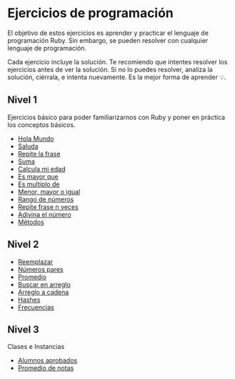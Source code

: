 # Ejercicios de programación

El objetivo de estos ejercicios es aprender y practicar el lenguaje de programación Ruby. Sin embargo, se pueden resolver con cualquier lenguaje de programación.

Cada ejercicio incluye la solución. Te recomiendo que intentes resolver los ejercicios antes de ver la solución. Si no lo puedes resolver, analiza la solución, ciérrala, e intenta nuevamente. Es la mejor forma de aprender 💡.

## Nivel 1

Ejercicios básico para poder familiarizarnos con Ruby y poner en práctica los conceptos básicos.

* [Hola Mundo](nivel-1/hola-mundo.md)
* [Saluda](nivel-1/saluda.md)
* [Repite la frase](nivel-1/repite-frase.md)
* [Suma](nivel-1/suma.md)
* [Calcula mi edad](nivel-1/mi-edad.md)
* [Es mayor que](nivel-1/es-mayor-que.md)
* [Es multiplo de](nivel-1/es-multiplo-de.md)
* [Menor, mayor o igual](nivel-1/menor-mayor-igual.md)
* [Rango de números](nivel-1/rango-numeros.md)
* [Repite frase n veces](nivel-1/repite-frase-n-veces.md)
* [Adivina el número](nivel-1/edivina-numero.md)
* [Métodos](nivel-1/metodos.md)

## Nivel 2

* [Reemplazar](nivel-2/reemplazar.md)
* [Números pares](nivel-2/numeros-pares.md)
* [Promedio](nivel-2/promedio.md)
* [Buscar en arreglo](nivel-2/buscar-en-arreglo.md)
* [Arreglo a cadena](nivel-2/arreglo-a-cadena.md)
* [Hashes](nivel-2/hashes.md)
* [Frecuencias](nivel-2/frecuencias.md)

## Nivel 3

Clases e Instancias

* [Alumnos aprobados](nivel-3/alumnos-aprobados.md)
* [Promedio de notas](nivel-3/promedio-notas.md)
